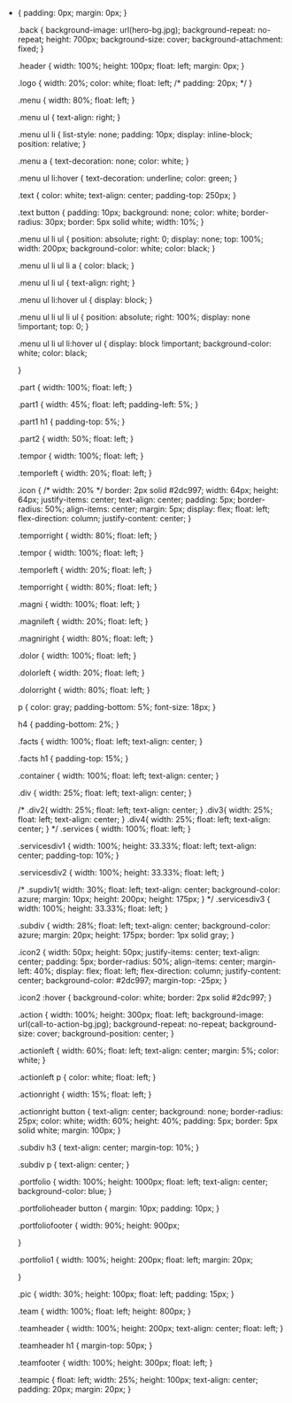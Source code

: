 * {
    padding: 0px;
    margin: 0px;
  }
  
  .back {
    background-image: url(hero-bg.jpg);
    background-repeat: no-repeat;
    height: 700px;
    background-size: cover;
    background-attachment: fixed;
  }
  
  .header {
    width: 100%;
    height: 100px;
    float: left;
    margin: 0px;
  }
  
  .logo {
    width: 20%;
    color: white;
    float: left;
    /* padding: 20px; */
  }
  
  .menu {
    width: 80%;
    float: left;
  }
  
  .menu ul {
    text-align: right;
  }
  
  .menu ul li {
    list-style: none;
    padding: 10px;
    display: inline-block;
    position: relative;
  }
  
  .menu a {
    text-decoration: none;
    color: white;
  }
  
  .menu ul li:hover {
    text-decoration: underline;
    color: green;
  }
  
  .text {
    color: white;
    text-align: center;
    padding-top: 250px;
  }
  
  .text button {
    padding: 10px;
    background: none;
    color: white;
    border-radius: 30px;
    border: 5px solid white;
    width: 10%;
  }
  
  .menu ul li ul {
    position: absolute;
    right: 0;
    display: none;
    top: 100%;
    width: 200px;
    background-color: white;
    color: black;
  }
  
  .menu ul li ul li a {
    color: black;
  }
  
  .menu ul li ul {
    text-align: right;
  }
  
  .menu ul li:hover ul {
    display: block;
  }
  
  .menu ul li ul li ul {
    position: absolute;
    right: 100%;
    display: none !important;
    top: 0;
  }
  
  .menu ul li ul li:hover ul {
    display: block !important;
    background-color: white;
    color: black;
  
  }
  
  .part {
    width: 100%;
    float: left;
  }
  
  .part1 {
    width: 45%;
    float: left;
    padding-left: 5%;
  }
  
  .part1 h1 {
    padding-top: 5%;
  }
  
  .part2 {
    width: 50%;
    float: left;
  }
  
  .tempor {
    width: 100%;
    float: left;
  }
  
  .temporleft {
    width: 20%;
    float: left;
  }
  
  .icon {
    /* width: 20% */
    border: 2px solid #2dc997;
    width: 64px;
    height: 64px;
    justify-items: center;
    text-align: center;
    padding: 5px;
    border-radius: 50%;
    align-items: center;
    margin: 5px;
    display: flex;
    float: left;
    flex-direction: column;
    justify-content: center;
  }
  
  .temporright {
    width: 80%;
    float: left;
  }
  
  .tempor {
    width: 100%;
    float: left;
  }
  
  .temporleft {
    width: 20%;
    float: left;
  }
  
  .temporright {
    width: 80%;
    float: left;
  }
  
  .magni {
    width: 100%;
    float: left;
  }
  
  .magnileft {
    width: 20%;
    float: left;
  }
  
  .magniright {
    width: 80%;
    float: left;
  }
  
  .dolor {
    width: 100%;
    float: left;
  }
  
  .dolorleft {
    width: 20%;
    float: left;
  }
  
  .dolorright {
    width: 80%;
    float: left;
  }
  
  p {
    color: gray;
    padding-bottom: 5%;
    font-size: 18px;
  }
  
  h4 {
    padding-bottom: 2%;
  }
  
  .facts {
    width: 100%;
    float: left;
    text-align: center;
  }
  
  .facts h1 {
    padding-top: 15%;
  }
  
  .container {
    width: 100%;
    float: left;
    text-align: center;
  }
  
  .div {
    width: 25%;
    float: left;
    text-align: center;
  }
  
  /* .div2{
      width: 25%;
      float: left;
      text-align: center;
  }
  .div3{
      width: 25%;
      float: left;
      text-align: center;
  }
  .div4{
      width: 25%;
      float: left;
      text-align: center;
  } */
  .services {
    width: 100%;
    float: left;
  }
  
  .servicesdiv1 {
    width: 100%;
    height: 33.33%;
    float: left;
    text-align: center;
    padding-top: 10%;
  }
  
  .servicesdiv2 {
    width: 100%;
    height: 33.33%;
    float: left;
  }
  
  /* .supdiv1{
      width: 30%;
      float: left;
      text-align: center;
      background-color: azure;
      margin: 10px;
      height: 200px;
      height: 175px;
  } */
  .servicesdiv3 {
    width: 100%;
    height: 33.33%;
    float: left;
  }
  
  .subdiv {
    width: 28%;
    float: left;
    text-align: center;
    background-color: azure;
    margin: 20px;
    height: 175px;
    border: 1px solid gray;
  }
  
  .icon2 {
    width: 50px;
    height: 50px;
    justify-items: center;
    text-align: center;
    padding: 5px;
    border-radius: 50%;
    align-items: center;
    margin-left: 40%;
    display: flex;
    float: left;
    flex-direction: column;
    justify-content: center;
    background-color: #2dc997;
    margin-top: -25px;
  }
  
  .icon2 :hover {
    background-color: white;
    border: 2px solid #2dc997;
  }
  
  .action {
    width: 100%;
    height: 300px;
    float: left;
    background-image: url(call-to-action-bg.jpg);
    background-repeat: no-repeat;
    background-size: cover;
    background-position: center;
  }
  
  .actionleft {
    width: 60%;
    float: left;
    text-align: center;
    margin: 5%;
    color: white;
  }
  
  .actionleft p {
    color: white;
    float: left;
  }
  
  .actionright {
    width: 15%;
    float: left;
  }
  
  .actionright button {
    text-align: center;
    background: none;
    border-radius: 25px;
    color: white;
    width: 60%;
    height: 40%;
    padding: 5px;
    border: 5px solid white;
    margin: 100px;
  }
  
  .subdiv h3 {
    text-align: center;
    margin-top: 10%;
  }
  
  .subdiv p {
    text-align: center;
  }
  
  .portfolio {
    width: 100%;
    height: 1000px;
    float: left;
    text-align: center;
    background-color: blue;
  }
  
  .portfolioheader button {
    margin: 10px;
    padding: 10px;
  }
  
  .portfoliofooter {
    width: 90%;
    height: 900px;
  
  }
  
  .portfolio1 {
    width: 100%;
    height: 200px;
    float: left;
    margin: 20px;
  
  }
  
  .pic {
    width: 30%;
    height: 100px;
    float: left;
    padding: 15px;
  }
  
  .team {
    width: 100%;
    float: left;
    height: 800px;
  }
  
  .teamheader {
    width: 100%;
    height: 200px;
    text-align: center;
    float: left;
  }
  
  .teamheader h1 {
    margin-top: 50px;
  }
  
  .teamfooter {
    width: 100%;
    height: 300px;
    float: left;
  }
  
  .teampic {
    float: left;
    width: 25%;
    height: 100px;
    text-align: center;
    padding: 20px;
    margin: 20px;
  }
